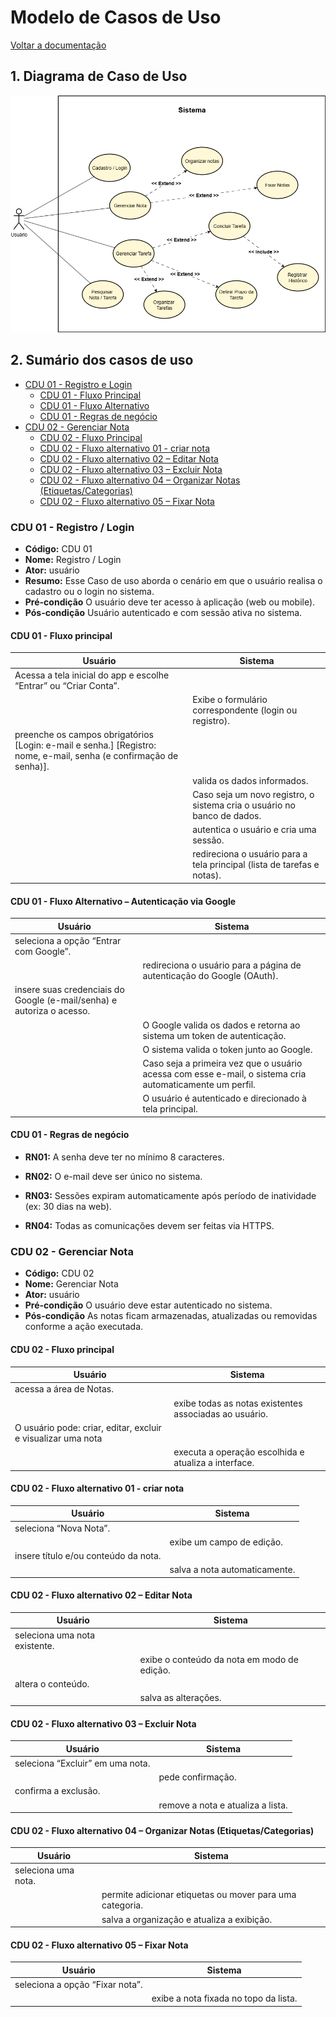 # Modelo de Casos de Uso

[Voltar a documentação](../documentacao.md)

## 1. Diagrama de Caso de Uso

![diagrama de caso de uso](files/Diagrama_Caso_De_Uso.png "Diagrama de caso de uso")

## 2. Sumário dos casos de uso

- [CDU 01 - Registro e Login](#cdu-01---registro--login)
  - [CDU 01 - Fluxo Principal](#cdu-01---fluxo-principal)
  - [CDU 01 - Fluxo Alternativo](#cdu-01---fluxo-alternativo--autenticação-via-google)
  - [CDU 01 - Regras de negócio](#cdu-01---regras-de-negócio)
- [CDU 02 - Gerenciar Nota](#cdu-02---gerenciar-nota)
  - [CDU 02 - Fluxo Principal](#cdu-02---fluxo-principal)
  - [CDU 02 - Fluxo alternativo 01 - criar nota](#cdu-02---fluxo-alternativo-01---criar-nota)
  - [CDU 02 - Fluxo alternativo 02 – Editar Nota](#cdu-02---fluxo-alternativo-02--editar-nota)
  - [CDU 02 - Fluxo alternativo 03 – Excluir Nota](#cdu-02---fluxo-alternativo-03--excluir-nota)
  - [CDU 02 - Fluxo alternativo 04 – Organizar Notas (Etiquetas/Categorias)](#cdu-02---fluxo-alternativo-04--organizar-notas-etiquetascategorias)
  - [CDU 02 - Fluxo alternativo 05 – Fixar Nota](#cdu-02---fluxo-alternativo-05--fixar-nota)

### CDU 01 - Registro / Login

- **Código:** CDU 01
- **Nome:** Registro / Login
- **Ator:** usuário
- **Resumo:** Esse Caso de uso aborda o cenário em que o usuário realisa o cadastro ou o login no sistema.
- **Pré-condição** O usuário deve ter acesso à aplicação (web ou mobile).
- **Pós-condição** Usuário autenticado e com sessão ativa no sistema.

#### CDU 01 - Fluxo principal

| Usuário                                                                                                            | Sistema                                                                 |
| ------------------------------------------------------------------------------------------------------------------ | ----------------------------------------------------------------------- |
| Acessa a tela inicial do app e escolhe “Entrar” ou “Criar Conta”.                                                  |                                                                         |
|                                                                                                                    | Exibe o formulário correspondente (login ou registro).                  |
| preenche os campos obrigatórios [Login: e-mail e senha.] [Registro: nome, e-mail, senha (e confirmação de senha)]. |                                                                         |
|                                                                                                                    | valida os dados informados.                                             |
|                                                                                                                    | Caso seja um novo registro, o sistema cria o usuário no banco de dados. |
|                                                                                                                    | autentica o usuário e cria uma sessão.                                  |
|                                                                                                                    | redireciona o usuário para a tela principal (lista de tarefas e notas). |

#### CDU 01 - Fluxo Alternativo – Autenticação via Google

| Usuário                                                               | Sistema                                                                                                  |
| --------------------------------------------------------------------- | -------------------------------------------------------------------------------------------------------- |
| seleciona a opção “Entrar com Google”.                                |                                                                                                          |
|                                                                       | redireciona o usuário para a página de autenticação do Google (OAuth).                                   |
| insere suas credenciais do Google (e-mail/senha) e autoriza o acesso. |                                                                                                          |
|                                                                       | O Google valida os dados e retorna ao sistema um token de autenticação.                                  |
|                                                                       | O sistema valida o token junto ao Google.                                                                |
|                                                                       | Caso seja a primeira vez que o usuário acessa com esse e-mail, o sistema cria automaticamente um perfil. |
|                                                                       | O usuário é autenticado e direcionado à tela principal.                                                  |

#### CDU 01 - Regras de negócio

- **RN01:** A senha deve ter no mínimo 8 caracteres.

- **RN02:** O e-mail deve ser único no sistema.

- **RN03:** Sessões expiram automaticamente após período de inatividade (ex: 30 dias na web).

- **RN04:** Todas as comunicações devem ser feitas via HTTPS.

### CDU 02 - Gerenciar Nota

- **Código:** CDU 02
- **Nome:** Gerenciar Nota
- **Ator:** usuário
- **Pré-condição** O usuário deve estar autenticado no sistema.
- **Pós-condição** As notas ficam armazenadas, atualizadas ou removidas conforme a ação executada.

#### CDU 02 - Fluxo principal

| Usuário                                                      | Sistema                                                |
| ------------------------------------------------------------ | ------------------------------------------------------ |
| acessa a área de Notas.                                      |                                                        |
|                                                              | exibe todas as notas existentes associadas ao usuário. |
| O usuário pode: criar, editar, excluir e visualizar uma nota |                                                        |
|                                                              | executa a operação escolhida e atualiza a interface.   |

#### CDU 02 - Fluxo alternativo 01 - criar nota

| Usuário                              | Sistema                       |
| ------------------------------------ | ----------------------------- |
| seleciona “Nova Nota”.               |                               |
|                                      | exibe um campo de edição.     |
| insere título e/ou conteúdo da nota. |                               |
|                                      | salva a nota automaticamente. |

#### CDU 02 - Fluxo alternativo 02 – Editar Nota

| Usuário                       | Sistema                                     |
| ----------------------------- | ------------------------------------------- |
| seleciona uma nota existente. |                                             |
|                               | exibe o conteúdo da nota em modo de edição. |
| altera o conteúdo.            |                                             |
|                               | salva as alterações.                        |

#### CDU 02 - Fluxo alternativo 03 – Excluir Nota

| Usuário                          | Sistema                           |
| -------------------------------- | --------------------------------- |
| seleciona “Excluir” em uma nota. |                                   |
|                                  | pede confirmação.                 |
| confirma a exclusão.             |                                   |
|                                  | remove a nota e atualiza a lista. |

#### CDU 02 - Fluxo alternativo 04 – Organizar Notas (Etiquetas/Categorias)

| Usuário             | Sistema                                                  |
| ------------------- | -------------------------------------------------------- |
| seleciona uma nota. |                                                          |
|                     | permite adicionar etiquetas ou mover para uma categoria. |
|                     | salva a organização e atualiza a exibição.               |

#### CDU 02 - Fluxo alternativo 05 – Fixar Nota

| Usuário                         | Sistema                               |
| ------------------------------- | ------------------------------------- |
| seleciona a opção “Fixar nota”. |                                       |
|                                 | exibe a nota fixada no topo da lista. |
